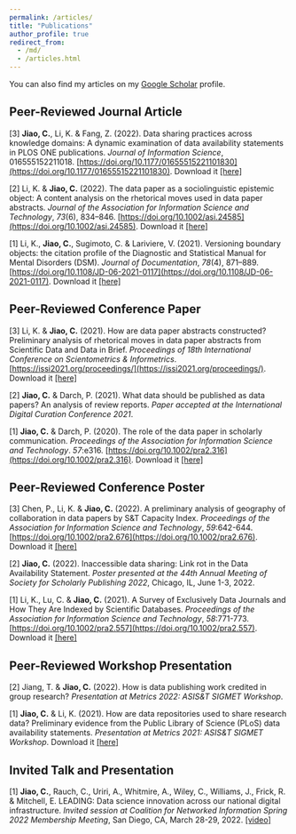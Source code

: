 ```yaml
---
permalink: /articles/
title: "Publications"
author_profile: true
redirect_from: 
  - /md/
  - /articles.html
---
```



You can also find my articles on my [Google Scholar](https://scholar.google.com/citations?user=tfCUOvkAAAAJ&hl=en) profile. 

## Peer-Reviewed Journal Article

[3]	**Jiao, C.**, Li, K. & Fang, Z. (2022). Data sharing practices across knowledge domains: A dynamic examination of data availability statements in PLOS ONE publications. _Journal of Information Science_, 016555152211018. [https://doi.org/10.1177/01655515221101830](https://doi.org/10.1177/01655515221101830). Download it [[here]](/paper/JIS.pdf)

[2]	Li, K. & **Jiao, C.** (2022). The data paper as a sociolinguistic epistemic object: A content analysis on the rhetorical moves used in data paper abstracts. _Journal of the Association for Information Science and Technology_, _73_(6), 834–846. [https://doi.org/10.1002/asi.24585](https://doi.org/10.1002/asi.24585). Download it [[here]](/paper/JASIST.pdf)

[1]	Li, K., **Jiao, C.**, Sugimoto, C. & Lariviere, V. (2021). Versioning boundary objects: the citation profile of the Diagnostic and Statistical Manual for Mental Disorders (DSM). _Journal of Documentation_, _78_(4), 871–889. [https://doi.org/10.1108/JD-06-2021-0117](https://doi.org/10.1108/JD-06-2021-0117). Download it [[here]](/paper/JD.pdf)

## Peer-Reviewed Conference Paper

[3]	Li, K. & **Jiao, C.** (2021). How are data paper abstracts constructed? Preliminary analysis of rhetorical moves in data paper abstracts from Scientific Data and Data in Brief. _Proceedings of 18th International Conference on Scientometrics & Informetrics_. [https://issi2021.org/proceedings/](https://issi2021.org/proceedings/). Download it [[here]](/paper/ISSI.pdf)

[2]	**Jiao, C.** & Darch, P. (2021). What data should be published as data papers? An analysis of review reports. _Paper accepted at the International Digital Curation Conference 2021_.

[1]	**Jiao, C.** & Darch, P. (2020). The role of the data paper in scholarly communication. _Proceedings of the Association for Information Science and Technology_. _57_:e316. [https://doi.org/10.1002/pra2.316](https://doi.org/10.1002/pra2.316). Download it [[here]](/paper/paper_1.pdf)

## Peer-Reviewed Conference Poster

[3]	Chen, P., Li, K. & **Jiao, C.** (2022). A preliminary analysis of geography of collaboration in data papers by S&T Capacity Index. _Proceedings of the Association for Information Science and Technology_, _59_:642-644. [https://doi.org/10.1002/pra2.676](https://doi.org/10.1002/pra2.676). Download it [[here]](/paper/poster_2.pdf)

[2]	**Jiao, C.** (2022). Inaccessible data sharing: Link rot in the Data Availability Statement. _Poster presented at the 44th Annual Meeting of Society for Scholarly Publishing 2022_, Chicago, IL, June 1-3, 2022.

[1]	Li, K., Lu, C. & **Jiao, C.** (2021). A Survey of Exclusively Data Journals and How They Are Indexed by Scientific Databases. _Proceedings of the Association for Information Science and Technology_, _58_:771-773. [https://doi.org/10.1002/pra2.557](https://doi.org/10.1002/pra2.557). Download it [[here]](/paper/poster_1.pdf)

## Peer-Reviewed Workshop Presentation

[2]	Jiang, T. & **Jiao, C.** (2022). How is data publishing work credited in group research? _Presentation at Metrics 2022: ASIS&T SIGMET Workshop_.

[1]	**Jiao, C.** & Li, K. (2021). How are data repositories used to share research data? Preliminary evidence from the Public Library of Science (PLoS) data availability statements. _Presentation at Metrics 2021: ASIS&T SIGMET Workshop_. Download it [[here]](/paper/metrics21.pdf)

## Invited Talk and Presentation

[1]	**Jiao, C.**, Rauch, C., Uriri, A., Whitmire, A., Wiley, C., Williams, J., Frick, R. & Mitchell, E. LEADING: Data science innovation across our national digital infrastructure. _Invited session at Coalition for Networked Information Spring 2022 Membership Meeting_, San Diego, CA, March 28-29, 2022. [[video]](https://youtu.be/w1LkRdnMYm0)
